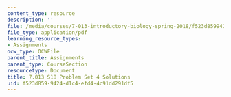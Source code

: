 ```yaml
---
content_type: resource
description: ''
file: /media/courses/7-013-introductory-biology-spring-2018/f523d8599424d1c4efd44c91dd291df5_MIT7_013s18Pset4S.pdf
file_type: application/pdf
learning_resource_types:
- Assignments
ocw_type: OCWFile
parent_title: Assignments
parent_type: CourseSection
resourcetype: Document
title: 7.013 S18 Problem Set 4 Solutions
uid: f523d859-9424-d1c4-efd4-4c91dd291df5
---
```

